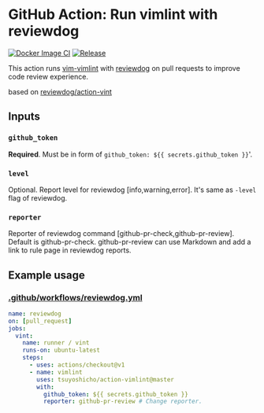 # GitHub Action: Run vimlint with reviewdog

[![Docker Image CI](https://github.com/tsuyoshicho/action-vimlint/workflows/Docker%20Image%20CI/badge.svg)](https://github.com/tsuyoshicho/action-vimlint/actions)
[![Release](https://img.shields.io/github/release/tsuyoshicho/action-vimlint.svg?maxAge=43200)](https://github.com/tsuyoshicho/action-vimlint/releases)

This action runs [vim-vimlint](https://github.com/syngan/vim-vimlint) with
[reviewdog](https://github.com/reviewdog/reviewdog) on pull requests to improve
code review experience.

based on [reviewdog/action-vint](https://github.com/reviewdog/action-vint)

<!---
[![github-pr-check example](https://user-images.githubusercontent.com/3797062/65413404-57887a00-de2c-11e9-8f45-0729808b1c29.png)](https://github.com/reviewdog/action-vint/pull/1)
[![github-pr-review example](https://user-images.githubusercontent.com/3797062/65413352-3f185f80-de2c-11e9-956e-569eeaccac5f.png)](https://github.com/reviewdog/action-vint/pull/1)
-->

## Inputs

### `github_token`

**Required**. Must be in form of `github_token: ${{ secrets.github_token }}`'.

### `level`

Optional. Report level for reviewdog [info,warning,error].
It's same as `-level` flag of reviewdog.

### `reporter`

Reporter of reviewdog command [github-pr-check,github-pr-review].
Default is github-pr-check.
github-pr-review can use Markdown and add a link to rule page in reviewdog reports.

## Example usage

### [.github/workflows/reviewdog.yml](.github/workflows/reviewdog.yml)

```yml
name: reviewdog
on: [pull_request]
jobs:
  vint:
    name: runner / vint
    runs-on: ubuntu-latest
    steps:
      - uses: actions/checkout@v1
      - name: vimlint
        uses: tsuyoshicho/action-vimlint@master
        with:
          github_token: ${{ secrets.github_token }}
          reporter: github-pr-review # Change reporter.
```
